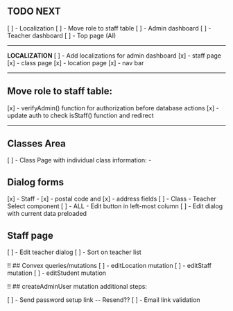 ## TODO NEXT
[ ] - Localization
[ ] - Move role to staff table
[ ] - Admin dashboard
[ ] - Teacher dashboard
[ ] - Top page (AI)

********************
**LOCALIZATION**
[ ] - Add localizations for admin dashboard
            [x] - staff page
            [x] - class page
            [x] - location page
            [x] - nav bar

********************
## Move role to staff table:

[x] - verifyAdmin() function for authorization before database actions 
[x] - update auth to check isStaff() function and redirect 

********************

## Classes Area
[ ] - Class Page with individual class information:
      - 

## Dialog forms
[x] - Staff - [x] - postal code and [x] - address fields
[ ] - Class - Teacher Select component
[ ] - ALL - Edit button in left-most column
[ ] - Edit dialog with current data preloaded


## Staff page
[ ] - Edit teacher dialog
[ ] - Sort on teacher list

!! ## Convex queries/mutations
[ ] - editLocation mutation
[ ] - editStaff mutation
[ ] - editStudent mutation


!! ## createAdminUser mutation additional steps:

[ ] - Send password setup link -- Resend??
[ ] - Email link validation

